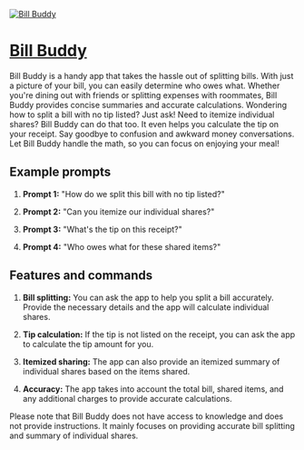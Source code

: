 [![Bill Buddy](https://files.oaiusercontent.com/file-au6SvWkNaeaFMdmSNoO5bAJv?se=2123-10-16T23%3A27%3A08Z&sp=r&sv=2021-08-06&sr=b&rscc=max-age%3D31536000%2C%20immutable&rscd=attachment%3B%20filename%3D7b9cc150-ecbb-4bfb-be4b-90927382a1e2.png&sig=omwEgm4sOeYvmW%2B3LSaRxzK9logO%2BvJh9HOopPa2/tc%3D)](https://chat.openai.com/g/g-STcFss3pZ-bill-buddy)

# [Bill Buddy](https://chat.openai.com/g/g-STcFss3pZ-bill-buddy)

Bill Buddy is a handy app that takes the hassle out of splitting bills. With just a picture of your bill, you can easily determine who owes what. Whether you're dining out with friends or splitting expenses with roommates, Bill Buddy provides concise summaries and accurate calculations. Wondering how to split a bill with no tip listed? Just ask! Need to itemize individual shares? Bill Buddy can do that too. It even helps you calculate the tip on your receipt. Say goodbye to confusion and awkward money conversations. Let Bill Buddy handle the math, so you can focus on enjoying your meal!

## Example prompts

1. **Prompt 1:** "How do we split this bill with no tip listed?"

2. **Prompt 2:** "Can you itemize our individual shares?"

3. **Prompt 3:** "What's the tip on this receipt?"

4. **Prompt 4:** "Who owes what for these shared items?"

## Features and commands

1. **Bill splitting:** You can ask the app to help you split a bill accurately. Provide the necessary details and the app will calculate individual shares.

2. **Tip calculation:** If the tip is not listed on the receipt, you can ask the app to calculate the tip amount for you.

3. **Itemized sharing:** The app can also provide an itemized summary of individual shares based on the items shared.

4. **Accuracy:** The app takes into account the total bill, shared items, and any additional charges to provide accurate calculations.

Please note that Bill Buddy does not have access to knowledge and does not provide instructions. It mainly focuses on providing accurate bill splitting and summary of individual shares.